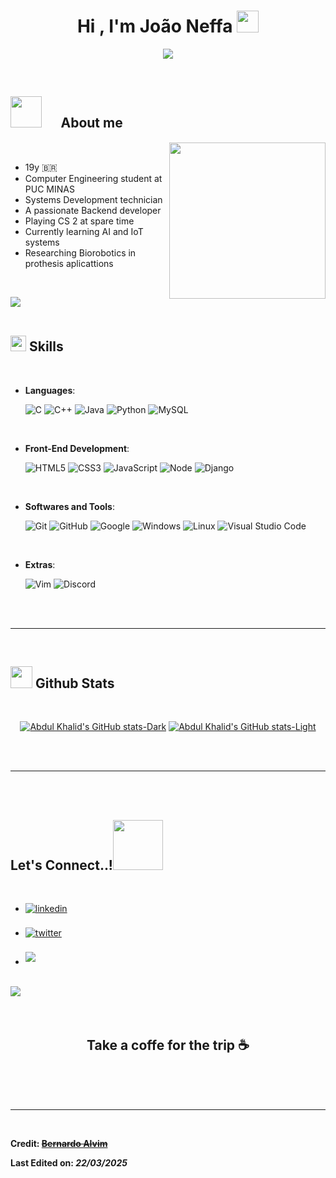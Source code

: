 
<h1 align="center"><b>Hi , I'm João Neffa </b><img src="https://media.giphy.com/media/hvRJCLFzcasrR4ia7z/giphy.gif" width="35"></h1>

<p align="center">
  <a href="https://github.com/DenverCoder1/readme-typing-svg"><img src="https://readme-typing-svg.herokuapp.com?font=Time+New+Roman&color=cyan&size=25&center=true&vCenter=true&width=600&height=100&lines=Welcome..;++;Computer+Engineering+Student;Systems+Development+Technician;Active+Learner/Researcher;Love+to+learn+new+stuffs"></a>
</p>


<br>



	
## <img src = "https://media.tenor.com/q4L3wKD-P7YAAAAj/hydra-we-bhack.gif" width="50px"/>  **ﾠAbout me**

<img align="right" src="https://media.tenor.com/0UPw9RZF_cAAAAAi/pop-cat.gif" width = 250px/>

<br>

- 19y :brazil:
- Computer Engineering student at PUC MINAS
- Systems Development technician 
- A passionate Backend developer
- Playing CS 2 at spare time
- Currently learning AI and IoT systems
- Researching Biorobotics in prothesis aplicattions

<br>

<img src="https://user-images.githubusercontent.com/73097560/115834477-dbab4500-a447-11eb-908a-139a6edaec5c.gif"><br><br>

## <img src="https://media2.giphy.com/media/QssGEmpkyEOhBCb7e1/giphy.gif?cid=ecf05e47a0n3gi1bfqntqmob8g9aid1oyj2wr3ds3mg700bl&rid=giphy.gif" width ="25"><b> Skills</b>
<br>

<p align="center">

- **Languages**:
    
    ![C](https://img.shields.io/badge/C%20-%232370ED.svg?style=for-the-badge&logo=c&logoColor=white)
    ![C++](https://img.shields.io/badge/C++%20-%2300599C.svg?style=for-the-badge&logo=c%2B%2B&logoColor=white)
    ![Java](https://img.shields.io/badge/java-%23ED8B00.svg?style=for-the-badge&logo=java&logoColor=white)
    ![Python](https://img.shields.io/badge/Python%20-%2314354C.svg?style=for-the-badge&logo=python&logoColor=white)
    ![MySQL](https://img.shields.io/badge/mysql-4479A1.svg?style=for-the-badge&logo=mysql&logoColor=white)

<br>   
    
- **Front-End Development**:

   ![HTML5](https://img.shields.io/badge/HTML5%20-%23E34F26.svg?style=for-the-badge&logo=html5&logoColor=white)
   ![CSS3](https://img.shields.io/badge/CSS%20-%231572B6.svg?style=for-the-badge&logo=css3&logoColor=white)
   ![JavaScript](https://img.shields.io/badge/JavaScript%20-%23F7DF1E.svg?style=for-the-badge&logo=javascript&logoColor=black)
   ![Node](https://img.shields.io/badge/Node.js-339933?style=for-the-badge&logo=nodedotjs&logoColor=white)
   ![Django](https://img.shields.io/badge/django-%23092E20.svg?style=for-the-badge&logo=django&logoColor=white)

<br>

- **Softwares and Tools**:

    ![Git](https://img.shields.io/badge/git-%23F05033.svg?style=for-the-badge&logo=git&logoColor=white)
    ![GitHub](https://img.shields.io/badge/github-%23121011.svg?style=for-the-badge&logo=github&logoColor=white)
    ![Google](https://img.shields.io/badge/google-%234285F4.svg?style=for-the-badge&logo=google&logoColor=white)
    ![Windows](https://img.shields.io/badge/Windows-0078D6?style=for-the-badge&logo=windows&logoColor=white)
    ![Linux](https://img.shields.io/badge/Ubuntu-E95420?style=for-the-badge&logo=ubuntu&logoColor=white)
    ![Visual Studio Code](https://img.shields.io/badge/Visual%20Studio%20Code-0078d7.svg?style=for-the-badge&logo=visual-studio-code&logoColor=white)

<br>

- **Extras**:

    ![Vim](https://img.shields.io/badge/VIM-%2311AB00.svg?style=for-the-badge&logo=vim&logoColor=white)
    ![Discord](https://img.shields.io/badge/Discord-%235865F2.svg?style=for-the-badge&logo=discord&logoColor=white)


</p>

<br>
<br>

-----

<br>


## <img src="https://media.giphy.com/media/iY8CRBdQXODJSCERIr/giphy.gif" width="35"><b> Github Stats </b>
<br>

<div align="center">

[![Abdul Khalid's GitHub stats-Dark](https://github-readme-stats.vercel.app/api?username=neffahr&show_icons=true&theme=dark#gh-dark-mode-only)](https://github.com/anuraghazra/github-readme-stats#gh-dark-mode-only)
[![Abdul Khalid's GitHub stats-Light](https://github-readme-stats.vercel.app/api?username=neffahr&show_icons=true&theme=default#gh-light-mode-only)](https://github.com/anuraghazra/github-readme-stats#gh-light-mode-only)

</div>

<br>
<br>

-----

<br>
<br>

## <b> Let's Connect..!</b><img src="./assets/mdImages/handshake.gif" width ="80">
<br>
<div align='left'>

<ul>

<li>
<a href="www.linkedin.com/in/joão-pedro-neffa-b9aa10265" target="_blank">
<img src="https://img.shields.io/badge/linkedin:  João Neffa-0077B5.svg?color=405DE6&style=for-the-badge&logo=linkedin&logoColor=white" alt=linkedin style="margin-bottom: 5px;"/>
</a>
</li>

<br>

<li>
<a href="https://instagram.com/joao_neffa" target="_blank">
<img src="https://img.shields.io/badge/instagram:  @joao_neffa-%2300acee.svg?color=d62976&style=for-the-badge&logo=instagram&logoColor=white" alt=twitter style="margin-bottom: 5px;"/>
</a>
</li>

<br>

<li>
<a href="mailto:jpsousa837@gmail.com" target="_blank">
<img src="https://img.shields.io/badge/gmail:  jpsousa837@gmail.com-%23EA4335.svg?style=for-the-badge&logo=gmail&logoColor=white" t=mail style="margin-bottom: 5px;" />
</a>
</li>
	
</ul>
</div>

<br>
<img src="https://user-images.githubusercontent.com/73097560/115834477-dbab4500-a447-11eb-908a-139a6edaec5c.gif">
<br>
<br>
<br>

<div align='center'>

## <b>Take a coffe for the trip :coffee:<b>

</div>
<br>
<br>
<br>

---

<br>

Credit: <del>[Bernardo Alvim](https://github.com/alvimdev)

Last Edited on: <em>22/03/2025<em>
